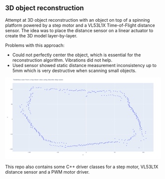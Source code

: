 ## 3D object reconstruction

Attempt at 3D object reconstruction with an object on top of a spinning platform powered by a step motor and a VL53L1X Time-of-Flight distance sensor. The idea was to place the distance sensor on a linear actuator to create the 3D model layer-by-layer.

Problems with this approach:
- Could not perfectly center the object, which is essential for the reconstruction algorithm. Vibrations did not help.
- Used sensor showed static distance measurement inconsistency up to 5mm which is very destructive when scanning small objects.

![alt text](reconstructed_best.png "Tinderbox scan from a top-down view using discrete step scans")

This repo also contains some C++ driver classes for a step motor, VL53L1X distance sensor and a PWM motor driver.
